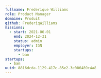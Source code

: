 ```yaml
---
fullname: Frederique Williams
role: Product Manager
domaine: Produit
github: FrederiqWilliams
missions:
  - start: 2021-06-01
    end: 2024-12-31
    status: admin
    employer: IGN
    startups:
      - ban
startups:
  - ban
uuid: 8816dcda-1129-417c-85e2-3e006489c4a8
---
```

